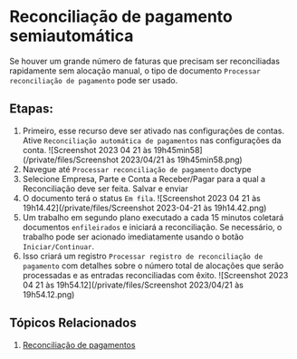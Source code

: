 # Reconciliação de pagamento semiautomática



Se houver um grande número de faturas que precisam ser reconciliadas rapidamente sem alocação manual, o tipo de documento `Processar reconciliação de pagamento` pode ser usado.


## Etapas:


1. Primeiro, esse recurso deve ser ativado nas configurações de contas. Ative `Reconciliação automática de pagamentos` nas configurações da conta. ![Screenshot 2023 04 21 às 19h45min58](/private/files/Screenshot 2023/04/21 às 19h45min58.png)
2. Navegue até `Processar reconciliação de pagamento` doctype
3. Selecione Empresa, Parte e Conta a Receber/Pagar para a qual a Reconciliação deve ser feita. Salvar e enviar
4. O documento terá o status `Em fila`. ![Screenshot 2023 04 21 às 19h14.42](/private/files/Screenshot 2023-04-21 às 19h14.42.png)
5. Um trabalho em segundo plano executado a cada 15 minutos coletará documentos `enfileirados` e iniciará a reconciliação. Se necessário, o trabalho pode ser acionado imediatamente usando o botão `Iniciar/Continuar`.
6. Isso criará um registro `Processar registro de reconciliação de pagamento` com detalhes sobre o número total de alocações que serão processadas e as entradas reconciliadas com êxito. ![Screenshot 2023 04 21 às 19h54.12](/private/files/Screenshot 2023/04/21 às 19h54.12.png)


## Tópicos Relacionados


1. [Reconciliação de pagamentos](/docs/pt/accounts/payment-reconciliation)



